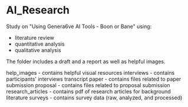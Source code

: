 # AI_Research

Study on "Using Genera6ve AI Tools - Boon or Bane" using:
- literature review
- quantitative analysis
- qualitative analysis

The folder includes a draft and a report as well as helpful images.

help_images - contains helpful visual resources
interviews - contains participants' interviews transcript
paper - contains files related to paper submission
proposal - contains files related to proposal submission
research_articles - contains pdf of research articles for background literature
surveys - contains survey data (raw, analyzed, and processed)
